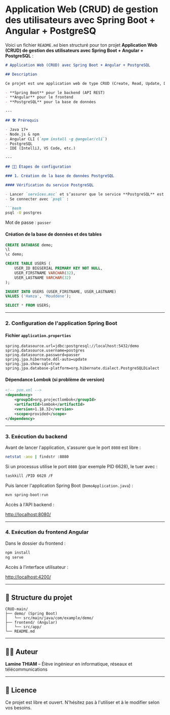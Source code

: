 # Application Web (CRUD) de gestion des utilisateurs avec Spring Boot + Angular + PostgreSQ


Voici un fichier `README.md` bien structuré pour ton projet **Application Web (CRUD) de gestion des utilisateurs avec Spring Boot + Angular + PostgreSQL** :

````markdown
# Application Web (CRUD) avec Spring Boot + Angular + PostgreSQL

## Description

Ce projet est une application web de type CRUD (Create, Read, Update, Delete) utilisant :

- **Spring Boot** pour le backend (API REST)
- **Angular** pour le frontend
- **PostgreSQL** pour la base de données

---

## 🛠️ Prérequis

- Java 17+
- Node.js & npm
- Angular CLI (`npm install -g @angular/cli`)
- PostgreSQL
- IDE (IntelliJ, VS Code, etc.)

---

## 🧑‍💻 Étapes de configuration

### 1. Création de la base de données PostgreSQL

#### Vérification du service PostgreSQL

- Lancer `services.msc` et s’assurer que le service **PostgreSQL** est démarré.
- Se connecter avec `psql` :

```bash
psql -U postgres
````

Mot de passe : `passer`

#### Création de la base de données et des tables

```sql
CREATE DATABASE demo;
\l
\c demo;

CREATE TABLE USERS (
    USER_ID BIGSERIAL PRIMARY KEY NOT NULL,
    USER_FIRSTNAME VARCHAR(32),
    USER_LASTNAME VARCHAR(32)
);

INSERT INTO USERS (USER_FIRSTNAME, USER_LASTNAME)
VALUES ('Hamza', 'Mouddene');

SELECT * FROM USERS;
```

---

### 2. Configuration de l'application Spring Boot

#### Fichier `application.properties`

```properties
spring.datasource.url=jdbc:postgresql://localhost:5432/demo
spring.datasource.username=postgres
spring.datasource.password=passer
spring.jpa.hibernate.ddl-auto=update
spring.jpa.show-sql=true
spring.jpa.database-platform=org.hibernate.dialect.PostgreSQLDialect
```

#### Dépendance Lombok (si problème de version)

```xml
<!-- pom.xml -->
<dependency>
    <groupId>org.projectlombok</groupId>
    <artifactId>lombok</artifactId>
    <version>1.18.32</version>
    <scope>provided</scope>
</dependency>
```

---

### 3. Exécution du backend

Avant de lancer l'application, s'assurer que le port `8080` est libre :

```bash
netstat -ano | findstr :8080
```

Si un processus utilise le port `8080` (par exemple PID 6628), le tuer avec :

```bash
taskkill /PID 6628 /F
```

Puis lancer l'application Spring Boot (`DemoApplication.java`) :

```bash
mvn spring-boot:run
```

Accès à l'API backend :

[http://localhost:8080/](http://localhost:8080/)

---

### 4. Exécution du frontend Angular

Dans le dossier du frontend :

```bash
npm install
ng serve
```

Accès à l’interface utilisateur :

[http://localhost:4200/](http://localhost:4200/)

---

## 📂 Structure du projet

```
CRUD-main/
├── demo/ (Spring Boot)
│   └── src/main/java/com/example/demo/
├── frontend/ (Angular)
│   └── src/app/
└── README.md
```

---

## 🧑‍🏫 Auteur

**Lamine THIAM** – Élève ingénieur en informatique, réseaux et télécommunications

---

## 📝 Licence

Ce projet est libre et ouvert. N'hésitez pas à l'utiliser et à le modifier selon vos besoins.

```


```
